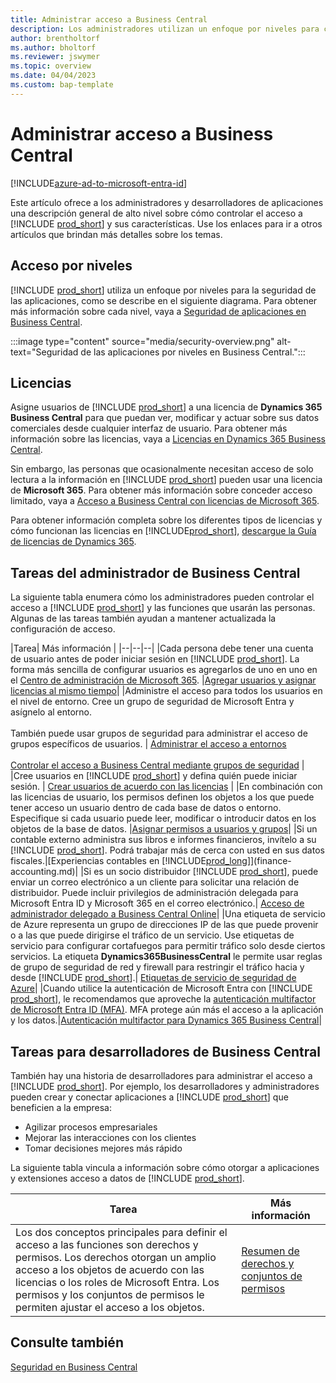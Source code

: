 ```yaml
---
title: Administrar acceso a Business Central
description: Los administradores utilizan un enfoque por niveles para controlar el acceso a Business Central y sus capacidades.
author: brentholtorf
ms.author: bholtorf
ms.reviewer: jswymer
ms.topic: overview
ms.date: 04/04/2023
ms.custom: bap-template
---
```


# Administrar acceso a Business Central

[!INCLUDE[azure-ad-to-microsoft-entra-id](~/../shared-content/shared/azure-ad-to-microsoft-entra-id.md)]

Este artículo ofrece a los administradores y desarrolladores de aplicaciones una descripción general de alto nivel sobre cómo controlar el acceso a [!INCLUDE [prod_short](includes/prod_short.md)] y sus características. Use los enlaces para ir a otros artículos que brindan más detalles sobre los temas.

## Acceso por niveles

[!INCLUDE [prod_short](includes/prod_short.md)] utiliza un enfoque por niveles para la seguridad de las aplicaciones, como se describe en el siguiente diagrama. Para obtener más información sobre cada nivel, vaya a [Seguridad de aplicaciones en Business Central](/dynamics365/business-central/dev-itpro/security/security-application).

:::image type="content" source="media/security-overview.png" alt-text="Seguridad de las aplicaciones por niveles en Business Central.":::

## Licencias

Asigne usuarios de [!INCLUDE [prod_short](includes/prod_short.md)] a una licencia de **Dynamics 365 Business Central** para que puedan ver, modificar y actuar sobre sus datos comerciales desde cualquier interfaz de usuario. Para obtener más información sobre las licencias, vaya a [Licencias en Dynamics 365 Business Central](/dynamics365/business-central/dev-itpro/deployment/licensing).

Sin embargo, las personas que ocasionalmente necesitan acceso de solo lectura a la información en [!INCLUDE [prod_short](includes/prod_short.md)] pueden usar una licencia de **Microsoft 365**. Para obtener más información sobre conceder acceso limitado, vaya a [Acceso a Business Central con licencias de Microsoft 365](admin-access-with-m365-license.md).

Para obtener información completa sobre los diferentes tipos de licencias y cómo funcionan las licencias en [!INCLUDE[prod_short](includes/prod_short.md)], [descargue la Guía de licencias de Dynamics 365](https://go.microsoft.com/fwlink/?LinkId=866544).

## Tareas del administrador de Business Central

La siguiente tabla enumera cómo los administradores pueden controlar el acceso a [!INCLUDE [prod_short](includes/prod_short.md)] y las funciones que usarán las personas. Algunas de las tareas también ayudan a mantener actualizada la configuración de acceso.

|Tarea| Más información |
|--|--|--|
|Cada persona debe tener una cuenta de usuario antes de poder iniciar sesión en [!INCLUDE [prod_short](includes/prod_short.md)]. La forma más sencilla de configurar usuarios es agregarlos de uno en uno en el [Centro de administración de Microsoft 365](https://go.microsoft.com/fwlink/p/?linkid=2024339). |[Agregar usuarios y asignar licencias al mismo tiempo](/microsoft-365/admin/add-users/add-users)|
|Administre el acceso para todos los usuarios en el nivel de entorno. Cree un grupo de seguridad de Microsoft Entra y asígnelo al entorno.<br><br> También puede usar grupos de seguridad para administrar el acceso de grupos específicos de usuarios. | [Administrar el acceso a entornos](/dynamics365/business-central/dev-itpro/administration/tenant-admin-center-manage-access)<br><br>[Controlar el acceso a Business Central mediante grupos de seguridad](ui-security-groups.md) |
|Cree usuarios en [!INCLUDE [prod_short](includes/prod_short.md)] y defina quién puede iniciar sesión. | [Crear usuarios de acuerdo con las licencias](ui-how-users-permissions.md) |
|En combinación con las licencias de usuario, los permisos definen los objetos a los que puede tener acceso un usuario dentro de cada base de datos o entorno. Especifique si cada usuario puede leer, modificar o introducir datos en los objetos de la base de datos. |[Asignar permisos a usuarios y grupos](ui-define-granular-permissions.md)|
|Si un contable externo administra sus libros e informes financieros, invítelo a su [!INCLUDE [prod_short](includes/prod_short.md)]. Podrá trabajar más de cerca con usted en sus datos fiscales.|[Experiencias contables en [!INCLUDE[prod_long](includes/prod_long.md)]](finance-accounting.md)|
|Si es un socio distribuidor [!INCLUDE [prod_short](includes/prod_short.md)], puede enviar un correo electrónico a un cliente para solicitar una relación de distribuidor. Puede incluir privilegios de administración delegada para Microsoft Entra ID y Microsoft 365 en el correo electrónico.| [Acceso de administrador delegado a Business Central Online](/dynamics365/business-central/dev-itpro/administration/delegated-admin)|
|Una etiqueta de servicio de Azure representa un grupo de direcciones IP de las que puede provenir o a las que puede dirigirse el tráfico de un servicio. Use etiquetas de servicio para configurar cortafuegos para permitir tráfico solo desde ciertos servicios. La etiqueta **Dynamics365BusinessCentral** le permite usar reglas de grupo de seguridad de red y firewall para restringir el tráfico hacia y desde [!INCLUDE [prod_short](includes/prod_short.md)].| [Etiquetas de servicio de seguridad de Azure](/dynamics365/business-central/dev-itpro/security/security-service-tags)|
|Cuando utilice la autenticación de Microsoft Entra con [!INCLUDE [prod_short](includes/prod_short.md)], le recomendamos que aproveche la [autenticación multifactor de Microsoft Entra ID (MFA)](/azure/active-directory/authentication/concept-mfa-howitworks). MFA protege aún más el acceso a la aplicación y los datos.|[Autenticación multifactor para Dynamics 365 Business Central](/dynamics365/business-central/dev-itpro/security/multifactor-authentication)|

## Tareas para desarrolladores de Business Central

También hay una historia de desarrolladores para administrar el acceso a [!INCLUDE [prod_short](includes/prod_short.md)]. Por ejemplo, los desarrolladores y administradores pueden crear y conectar aplicaciones a [!INCLUDE [prod_short](includes/prod_short.md)] que beneficien a la empresa:  

* Agilizar procesos empresariales
* Mejorar las interacciones con los clientes
* Tomar decisiones mejores más rápido

La siguiente tabla vincula a información sobre cómo otorgar a aplicaciones y extensiones acceso a datos de [!INCLUDE [prod_short](includes/prod_short.md)].

| Tarea | Más información |
|--|--|
|Los dos conceptos principales para definir el acceso a las funciones son derechos y permisos. Los derechos otorgan un amplio acceso a los objetos de acuerdo con las licencias o los roles de Microsoft Entra. Los permisos y los conjuntos de permisos le permiten ajustar el acceso a los objetos. |[Resumen de derechos y conjuntos de permisos](/dynamics365/business-central/dev-itpro/developer/devenv-entitlements-and-permissionsets-overview)|

## Consulte también

[Seguridad en Business Central](/dynamics365/business-central/dev-itpro/security/security-and-protection)
